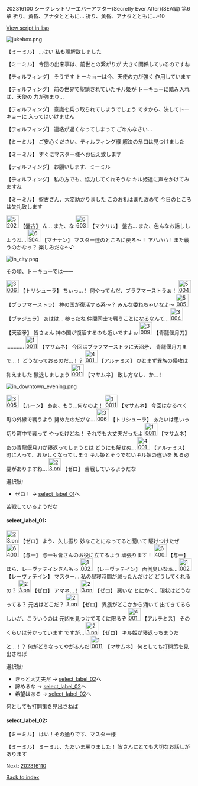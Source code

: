 202316100 シークレットリーエバーアフター(Secretly Ever After)(SEA編) 第6章 祈り、黄昏、アナタとともに…  祈り、黄昏、アナタとともに…-10

[View script in lisp](../scripts/202316100.txt)

![jukebox.png](../images/backgrounds/jukebox.png)

【ミーミル】
…はい
私も理解致しました

【ミーミル】
今回の出来事は、前世との繋がりが
大きく関係しているのですね

【ティルフィング】
そうです
トーキョーは今、天使の力が強く
作用しています

【ティルフィング】
前の世界で聖鎖されていたキル姫が
トーキョーに踏み入れば、天使の
力が強まり…

【ティルフィング】
意識を乗っ取られてしまうでしょう
ですから、決してトーキョーに
入ってはいけません

【ティルフィング】
連絡が遅くなってしまって
ごめんなさい…

【ミーミル】
ご安心ください、ティルフィング様
解決の糸口は見つけました

【ミーミル】
すぐにマスター様へお伝え致します

【ティルフィング】
お願いします、ミーミル

【ティルフィング】
私の方でも、協力してくれそうな
キル姫達に声をかけてみますね

【ミーミル】
盤古さん、大変助かりました
このお礼はまた改めて
今日のところは失礼致します

<img src="../images/units/5202211.png" alt="5202211.png" height="34"/>
【盤古】
ん…
また、な

<img src="../images/units/6603811.png" alt="6603811.png" height="34"/>
【マクリル】
盤古…
また、色んなお話ししようね…

<img src="../images/units/6504011.png" alt="6504011.png" height="34"/>
【マナナン】
マスター達のところに戻ろ～！
アハハハ！また戦うのかなっ？
楽しみだな～♪

![in_city.png](../images/backgrounds/in_city.png)

その頃、トーキョーでは――

<img src="../images/units/300611.png" alt="300611.png" height="34"/>
【トリシューラ】
ちぃっ…！
何やってんだ、ブラフマーストラぁ！

<img src="../images/units/500421.png" alt="500421.png" height="34"/>
【ブラフマーストラ】
神の国が復活する系～？
みんな委ねちゃいなよ～

<img src="../images/units/500531.png" alt="500531.png" height="34"/>
【ヴァジュラ】
あはは…
参ったね
仲間同士で戦うことになるなんて…

<img src="../images/units/300431.png" alt="300431.png" height="34"/>
【天沼矛】
皆さぁん
神の国が復活するのも近いですよぉ

<img src="../images/units/300911.png" alt="300911.png" height="34"/>
【青龍偃月刀】
…………

<img src="../images/units/100111.png" alt="100111.png" height="34"/>
【マサムネ】
今回はブラフマーストラに天沼矛、
青龍偃月刀まで…！
どうなっておるのだ…！？

<img src="../images/units/400131.png" alt="400131.png" height="34"/>
【アルテミス】
ひとまず異族の侵攻は抑えました
撤退しましょう

<img src="../images/units/100111.png" alt="100111.png" height="34"/>
【マサムネ】
致し方なし、か…！

![in_downtown_evening.png](../images/backgrounds/in_downtown_evening.png)

<img src="../images/units/300531.png" alt="300531.png" height="34"/>
【ルーン】
ああ、もう…何なのよ！

<img src="../images/units/100111.png" alt="100111.png" height="34"/>
【マサムネ】
今回はなるべく町の外縁で戦うよう
努めたのだがな…

<img src="../images/units/300611.png" alt="300611.png" height="34"/>
【トリシューラ】
あたいは思いっ切り町中で戦って
やったけどね！
それでも大丈夫だったよ

<img src="../images/units/100111.png" alt="100111.png" height="34"/>
【マサムネ】
あの青龍偃月刀が寝返ってしまうとは
どうにも解せぬ…

<img src="../images/units/400131.png" alt="400131.png" height="34"/>
【アルテミス】
町に入って、おかしくなってしまう
キル姫とそうでないキル姫の違いを
知る必要がありますね…

<img src="../images/units/23.png" alt="23.png" height="34"/>
【ゼロ】
苦戦しているようだな

選択肢:
- ゼロ！ → [select_label_01](#select_label_01)へ

苦戦しているようだな

#### select_label_01:

<img src="../images/units/23.png" alt="23.png" height="34"/>
【ゼロ】
よう、久し振り
妙なことになってると聞いて
駆けつけたぜ

<img src="../images/units/6400511.png" alt="6400511.png" height="34"/>
【与一】
与一も皆さんのお役に立てるよう
頑張ります！

<img src="../images/units/6400511.png" alt="6400511.png" height="34"/>
【与一】
ほら、レーヴァテインさんもっ

<img src="../images/units/100221.png" alt="100221.png" height="34"/>
【レーヴァテイン】
面倒臭いなぁ…

<img src="../images/units/100221.png" alt="100221.png" height="34"/>
【レーヴァテイン】
マスター…
私の昼寝時間が減ったんだけど
どうしてくれるの？

<img src="../images/units/23.png" alt="23.png" height="34"/>
【ゼロ】
アマネ…！

<img src="../images/units/23.png" alt="23.png" height="34"/>
【ゼロ】
悪いな
とにかく、現状はどうなってる？
元凶はどこだ？

<img src="../images/units/23.png" alt="23.png" height="34"/>
【ゼロ】
異族がどこかから涌いて
出てきてるらしいが、こういうのは
元凶を見つけて叩くに限るぞ

<img src="../images/units/400131.png" alt="400131.png" height="34"/>
【アルテミス】
そのくらいは分かっています
ですが…

<img src="../images/units/23.png" alt="23.png" height="34"/>
【ゼロ】
キル姫が寝返っちまうだと…！？
何がどうなってやがるんだ

<img src="../images/units/100111.png" alt="100111.png" height="34"/>
【マサムネ】
何としても打開策を見出さねば

選択肢:
- きっと大丈夫だ → [select_label_02](#select_label_02)へ
- 諦めるな → [select_label_02](#select_label_02)へ
- 希望はある → [select_label_02](#select_label_02)へ

何としても打開策を見出さねば

#### select_label_02:

【ミーミル】
はい！その通りです、マスター様

【ミーミル】
ミーミル、ただいま戻りました！
皆さんにとても大切なお話しが
あります


Next: [202316110](202316110.md)

[Back to index](index.md)
